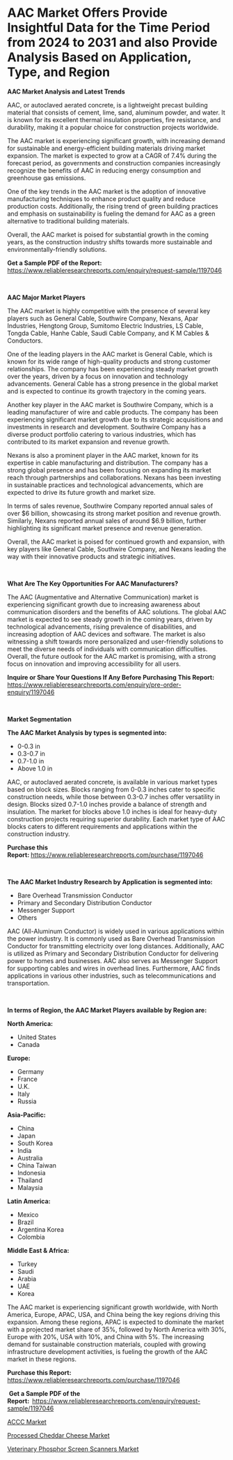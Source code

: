 <p><h1>AAC Market Offers Provide Insightful Data for the Time Period from 2024 to 2031 and also Provide Analysis Based on Application, Type, and Region</h1></p><p><strong>AAC Market Analysis and Latest Trends</strong></p>
<p><p>AAC, or autoclaved aerated concrete, is a lightweight precast building material that consists of cement, lime, sand, aluminum powder, and water. It is known for its excellent thermal insulation properties, fire resistance, and durability, making it a popular choice for construction projects worldwide.</p><p>The AAC market is experiencing significant growth, with increasing demand for sustainable and energy-efficient building materials driving market expansion. The market is expected to grow at a CAGR of 7.4% during the forecast period, as governments and construction companies increasingly recognize the benefits of AAC in reducing energy consumption and greenhouse gas emissions.</p><p>One of the key trends in the AAC market is the adoption of innovative manufacturing techniques to enhance product quality and reduce production costs. Additionally, the rising trend of green building practices and emphasis on sustainability is fueling the demand for AAC as a green alternative to traditional building materials.</p><p>Overall, the AAC market is poised for substantial growth in the coming years, as the construction industry shifts towards more sustainable and environmentally-friendly solutions.</p></p>
<p><strong>Get a Sample PDF of the Report:&nbsp;</strong> <a href="https://www.reliableresearchreports.com/enquiry/request-sample/1197046">https://www.reliableresearchreports.com/enquiry/request-sample/1197046</a></p>
<p>&nbsp;</p>
<p><strong>AAC Major Market Players</strong></p>
<p><p>The AAC market is highly competitive with the presence of several key players such as General Cable, Southwire Company, Nexans, Apar Industries, Hengtong Group, Sumitomo Electric Industries, LS Cable, Tongda Cable, Hanhe Cable, Saudi Cable Company, and K M Cables & Conductors.</p><p>One of the leading players in the AAC market is General Cable, which is known for its wide range of high-quality products and strong customer relationships. The company has been experiencing steady market growth over the years, driven by a focus on innovation and technology advancements. General Cable has a strong presence in the global market and is expected to continue its growth trajectory in the coming years.</p><p>Another key player in the AAC market is Southwire Company, which is a leading manufacturer of wire and cable products. The company has been experiencing significant market growth due to its strategic acquisitions and investments in research and development. Southwire Company has a diverse product portfolio catering to various industries, which has contributed to its market expansion and revenue growth.</p><p>Nexans is also a prominent player in the AAC market, known for its expertise in cable manufacturing and distribution. The company has a strong global presence and has been focusing on expanding its market reach through partnerships and collaborations. Nexans has been investing in sustainable practices and technological advancements, which are expected to drive its future growth and market size.</p><p>In terms of sales revenue, Southwire Company reported annual sales of over $6 billion, showcasing its strong market position and revenue growth. Similarly, Nexans reported annual sales of around $6.9 billion, further highlighting its significant market presence and revenue generation.</p><p>Overall, the AAC market is poised for continued growth and expansion, with key players like General Cable, Southwire Company, and Nexans leading the way with their innovative products and strategic initiatives.</p></p>
<p>&nbsp;</p>
<p><strong>What Are The Key Opportunities For AAC Manufacturers?</strong></p>
<p><p>The AAC (Augmentative and Alternative Communication) market is experiencing significant growth due to increasing awareness about communication disorders and the benefits of AAC solutions. The global AAC market is expected to see steady growth in the coming years, driven by technological advancements, rising prevalence of disabilities, and increasing adoption of AAC devices and software. The market is also witnessing a shift towards more personalized and user-friendly solutions to meet the diverse needs of individuals with communication difficulties. Overall, the future outlook for the AAC market is promising, with a strong focus on innovation and improving accessibility for all users.</p></p>
<p><strong>Inquire or Share Your Questions If Any Before Purchasing This Report:</strong> <a href="https://www.reliableresearchreports.com/enquiry/pre-order-enquiry/1197046">https://www.reliableresearchreports.com/enquiry/pre-order-enquiry/1197046</a></p>
<p>&nbsp;</p>
<p><strong>Market Segmentation</strong></p>
<p><strong>The AAC Market Analysis by types is segmented into:</strong></p>
<p><ul><li>0-0.3 in</li><li>0.3-0.7 in</li><li>0.7-1.0 in</li><li>Above 1.0 in</li></ul></p>
<p><p>AAC, or autoclaved aerated concrete, is available in various market types based on block sizes. Blocks ranging from 0-0.3 inches cater to specific construction needs, while those between 0.3-0.7 inches offer versatility in design. Blocks sized 0.7-1.0 inches provide a balance of strength and insulation. The market for blocks above 1.0 inches is ideal for heavy-duty construction projects requiring superior durability. Each market type of AAC blocks caters to different requirements and applications within the construction industry.</p></p>
<p><strong>Purchase this Report:&nbsp;</strong><a href="https://www.reliableresearchreports.com/purchase/1197046">https://www.reliableresearchreports.com/purchase/1197046</a></p>
<p>&nbsp;</p>
<p><strong>The AAC Market Industry Research by Application is segmented into:</strong></p>
<p><ul><li>Bare Overhead Transmission Conductor</li><li>Primary and Secondary Distribution Conductor</li><li>Messenger Support</li><li>Others</li></ul></p>
<p><p>AAC (All-Aluminum Conductor) is widely used in various applications within the power industry. It is commonly used as Bare Overhead Transmission Conductor for transmitting electricity over long distances. Additionally, AAC is utilized as Primary and Secondary Distribution Conductor for delivering power to homes and businesses. AAC also serves as Messenger Support for supporting cables and wires in overhead lines. Furthermore, AAC finds applications in various other industries, such as telecommunications and transportation.</p></p>
<p>&nbsp;</p>
<p><strong>In terms of Region, the AAC Market Players available by Region are:</strong></p>
<p>
    <p> <strong> North America: </strong>
        <ul>
            <li>United States</li>
            <li>Canada</li>
        </ul>
        </p> 
    <p> <strong> Europe: </strong>
        <ul>
            <li>Germany</li>
            <li>France</li>
            <li>U.K.</li>
            <li>Italy</li>
            <li>Russia</li>
        </ul>
        </p> 
    <p> <strong> Asia-Pacific: </strong>
        <ul>
            <li>China</li>
            <li>Japan</li>
            <li>South Korea</li>
            <li>India</li>
            <li>Australia</li>
            <li>China Taiwan</li>
            <li>Indonesia</li>
            <li>Thailand</li>
            <li>Malaysia</li>
        </ul>
        </p> 
    <p> <strong> Latin America: </strong>
        <ul>
            <li>Mexico</li>
            <li>Brazil</li>
            <li>Argentina Korea</li>
            <li>Colombia</li>
        </ul>
        </p> 
    <p> <strong> Middle East & Africa: </strong>
        <ul>
            <li>Turkey</li>
            <li>Saudi</li>
            <li>Arabia</li>
            <li>UAE</li>
            <li>Korea</li>
        </ul>
    </p>
    </p>
<p><p>The AAC market is experiencing significant growth worldwide, with North America, Europe, APAC, USA, and China being the key regions driving this expansion. Among these regions, APAC is expected to dominate the market with a projected market share of 35%, followed by North America with 30%, Europe with 20%, USA with 10%, and China with 5%. The increasing demand for sustainable construction materials, coupled with growing infrastructure development activities, is fueling the growth of the AAC market in these regions.</p></p>
<p><strong>Purchase this Report: </strong><a href="https://www.reliableresearchreports.com/purchase/1197046">https://www.reliableresearchreports.com/purchase/1197046</a></p>
<p>&nbsp;<strong>Get a Sample PDF of the Report:&nbsp;&nbsp;</strong><a href="https://www.reliableresearchreports.com/enquiry/request-sample/1197046">https://www.reliableresearchreports.com/enquiry/request-sample/1197046</a></p>
<p><strong></strong></p>
<p><p><a href="https://github.com/edytherolanlouisejk1miz0wig/Market-Research-Report-List-1/blob/main/accc-market.md">ACCC Market</a></p><p><a href="https://view.publitas.com/reportprime-1/processed-cheddar-cheese-market-research-report-provides-thorough-industry-overview-which-offers-an-in-depth-analysis-of-product-trends-and-new-market-divisions/">Processed Cheddar Cheese Market</a></p><p><a href="https://view.publitas.com/reportprime-1/veterinary-phosphor-screen-scanners-market-research-report-the-key-to-successful-business-strategy-forecasted-for-period-from-2024-2031/">Veterinary Phosphor Screen Scanners Market</a></p></p>